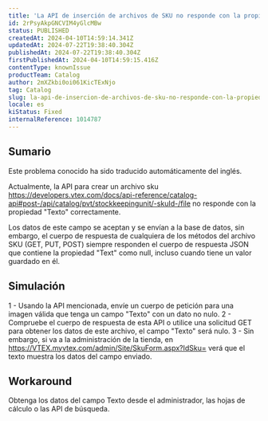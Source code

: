 ```yaml
---
title: 'La API de inserción de archivos de SKU no responde con la propiedad "Texto".'
id: 2rPsyAkpGNCVIM4yGlcMBw
status: PUBLISHED
createdAt: 2024-04-10T14:59:14.341Z
updatedAt: 2024-07-22T19:38:40.304Z
publishedAt: 2024-07-22T19:38:40.304Z
firstPublishedAt: 2024-04-10T14:59:15.416Z
contentType: knownIssue
productTeam: Catalog
author: 2mXZkbi0oi061KicTExNjo
tag: Catalog
slug: la-api-de-insercion-de-archivos-de-sku-no-responde-con-la-propiedad-texto
locale: es
kiStatus: Fixed
internalReference: 1014787
---
```


## Sumario

<div class="alert alert-info">
  <p>Este problema conocido ha sido traducido automáticamente del inglés.</p>
</div>


Actualmente, la API para crear un archivo sku https://developers.vtex.com/docs/api-reference/catalog-api#post-/api/catalog/pvt/stockkeepingunit/-skuId-/file no responde con la propiedad "Texto" correctamente.

Los datos de este campo se aceptan y se envían a la base de datos, sin embargo, el cuerpo de respuesta de cualquiera de los métodos del archivo SKU (GET, PUT, POST) siempre responden el cuerpo de respuesta JSON que contiene la propiedad "Text" como null, incluso cuando tiene un valor guardado en él.


##

## Simulación


1 - Usando la API mencionada, envíe un cuerpo de petición para una imagen válida que tenga un campo "Texto" con un dato no nulo.
2 - Compruebe el cuerpo de respuesta de esta API o utilice una solicitud GET para obtener los datos de este archivo, el campo "Texto" será nulo.
3 - Sin embargo, si va a la administración de la tienda, en https://VTEX.myvtex.com/admin/Site/SkuForm.aspx?IdSku= verá que el texto muestra los datos del campo enviado.



## Workaround


Obtenga los datos del campo Texto desde el administrador, las hojas de cálculo o las API de búsqueda.






